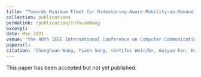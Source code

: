 ```yaml
---
title: "Towards Minimum Fleet for Ridesharing-Aware Mobility-on-Demand Systems"
collection: publications
permalink: /publication/infocomWang
excerpt: 
date: May 2021
venue: 'the 40th IEEE International Conference on Computer Communications (INFOCOM 2021), Virtual Conference'
paperurl: 
citation: 'Chonghuan Wang, Yiwen Song, <b>Yifei Wei</b>, Guiyun Fan, Haiming Jin, Fan Zhang. &quot;Multi-Agent Reinforcement Learning for Urban Crowd Sensing with For-Hire Vehicles.&quot; <i>the 40th IEEE International Conference on Computer Communications</i>.'
---
```

This paper has been accepted but not yet published.

